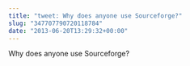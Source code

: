 ```yaml
---
title: "tweet: Why does anyone use Sourceforge?"
slug: "347707790720118784"
date: "2013-06-20T13:29:32+00:00"
---
```

Why does anyone use Sourceforge?